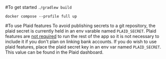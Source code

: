 #To get started
`./gradlew build`

`docker compose --profile full up`

#To use Plaid features
To avoid publishing secrets to a git repository, the plaid secret is currently held in an env varable named 
`PLAID_SECRET`. Plaid features are <u>not required</u> to run the rest of the app so it is not necessary to 
include it if you don't plan on linking bank accounts. If you do wish to use plaid features, place the plaid
secret key in an env var named `PLAID_SECRET`. This value can be found in the Plaid dashboard.
